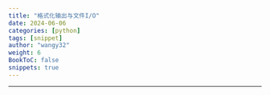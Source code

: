 ```yaml
---
title: "格式化输出与文件I/O"
date: 2024-06-06
categories: [python]
tags: [snippet]
author: "wangy32"
weight: 6
BookToC: false
snippets: true
---
```


---

